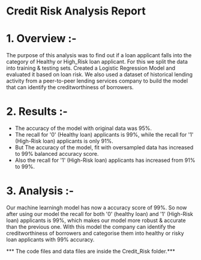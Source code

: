 # Credit Risk Analysis Report

# 1. Overview :- 
The purpose of this analysis was to find out if a loan applicant falls into the category of Healthy or High_Risk loan applicant.
For this we split the data into training & testing sets. Created a Logistic Regression Model and evaluated it based on loan risk. We also used a dataset of historical lending activity from a peer-to-peer lending services company to build the model that can identify the creditworthiness of borrowers.


# 2. Results :-
- The accuracy of the model with original data was 95%.
- The recall for '0' (Healthy loan) applicants is 99%, while the recall for '1' (High-Risk loan) applicants is only 91%.
- But The accuracy of the model, fit with oversampled data has increased to 99% balanced accuracy score.
- Also the recall for '1' (High-Risk loan) applicants has increased from 91% to 99%.


# 3. Analysis :-
Our machine learningh model has now a accuracy score of 99%.
So now after using our model the recall for both '0' (healthy loan) and '1' (High-Risk loan) applicants is 99%, which makes our model more robust & accurate than the previous one.
With this model the company can identify the creditworthiness of borrowers and categorise them into healthy or risky loan applicants with 99% accuracy.



*** The code files and data files are inside the Credit_Risk folder.***
